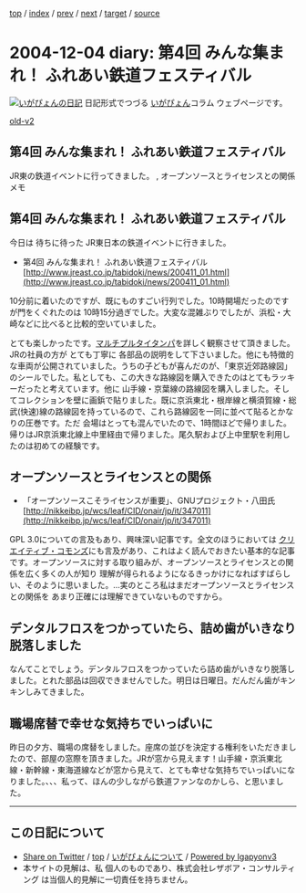 [top](../index.html) 
 / [index](index.html) 
 / [prev](ig041201.html) 
 / [next](ig041207.html) 
 / [target](http://www.igapyon.jp/igapyon/diary/2004/ig041204.html) 
 / [source](https://github.com/igapyon/diary/blob/master/2004/ig041204.src.md) 

2004-12-04 diary: 第4回 みんな集まれ！ ふれあい鉄道フェスティバル
=====================================================================================================
[![いがぴょんの日記](http://www.igapyon.jp/igapyon/diary/images/iga200306s.jpg "いがぴょん")](http://www.igapyon.jp/igapyon/diary/memo/memoigapyon.html) 日記形式でつづる [いがぴょん](http://www.igapyon.jp/igapyon/diary/memo/memoigapyon.html)コラム ウェブページです。

[old-v2](ig041204-orig.html)

## 第4回 みんな集まれ！ ふれあい鉄道フェスティバル

JR東の鉄道イベントに行ってきました。 , オープンソースとライセンスとの関係メモ


## 第4回 みんな集まれ！ ふれあい鉄道フェスティバル

今日は 待ちに待った JR東日本の鉄道イベントに行きました。

* 第4回 みんな集まれ！ ふれあい鉄道フェスティバル
  [http://www.jreast.co.jp/tabidoki/news/200411_01.html](http://www.jreast.co.jp/tabidoki/news/200411_01.html)

10分前に着いたのですが、既にものすごい行列でした。10時開場だったのですが門をくぐれたのは 10時15分過ぎでした。大変な混雑ぶりでしたが、浜松・大崎などに比べると比較的空いていました。

とても楽しかったです。[マルチプルタイタンパ](http://www.mitsui-tr.co.jp/goods/hosen/hosen.htm)を詳しく観察させて頂きました。JRの社員の方が とても丁寧に 各部品の説明をして下さいました。他にも特徴的な車両が公開されていました。うちの子どもが喜んだのが、「東京近郊路線図」のシールでした。私としても、この大きな路線図を購入できたのはとてもラッキーだったと考えています。他に 山手線・京葉線の路線図を購入しました。そしてコレクションを壁に画鋲で貼りました。既に京浜東北・根岸線と横須賀線・総武(快速)線の路線図を持っているので、これら路線図を一同に並べて貼るとかなりの圧巻です。ただ 会場はとっても混んでいたので、1時間ほどで帰りました。帰りはJR京浜東北線上中里経由で帰りました。尾久駅および上中里駅を利用したのは初めての経験です。

## オープンソースとライセンスとの関係

* 「オープンソースこそライセンスが重要」、GNUプロジェクト・八田氏
  [http://nikkeibp.jp/wcs/leaf/CID/onair/jp/it/347011](http://nikkeibp.jp/wcs/leaf/CID/onair/jp/it/347011)

GPL 3.0についての言及もあり、興味深い記事です。全文のほうにおいては [クリエイティブ・コモンズ](http://www.creativecommons.jp/)にも言及があり、これはよく読んでおきたい基本的な記事です。オープンソースに対する取り組みが、オープンソースとライセンスとの関係を広く多くの人が知り 理解が得られるようになるきっかけになればすばらしい、そのように思いました。…実のところ私はまだオープンソースとライセンスとの関係を あまり正確には理解できていないものですから。

## デンタルフロスをつかっていたら、詰め歯がいきなり脱落しました

なんてことでしょう。デンタルフロスをつかっていたら詰め歯がいきなり脱落しました。とれた部品は回収できませんでした。明日は日曜日。だんだん歯がキンキンしみてきました。

## 職場席替で幸せな気持ちでいっぱいに

昨日の夕方、職場の席替をしました。座席の並びを決定する権利をいただきましたので、部屋の窓際を頂きました。JRが窓から見えます！山手線・京浜東北線・新幹線・東海道線などが窓から見えて、とても幸せな気持ちでいっぱいになりました。、、、私って、ほんの少しながら鉄道ファンなのかしら、と思いました。


----------------------------------------------------------------------------------------------------

## この日記について

* [Share on Twitter](https://twitter.com/intent/tweet?hashtags=igapyon%2Cdiary%2C%E3%81%84%E3%81%8C%E3%81%B4%E3%82%87%E3%82%93&text=%E7%AC%AC4%E5%9B%9E+%E3%81%BF%E3%82%93%E3%81%AA%E9%9B%86%E3%81%BE%E3%82%8C%EF%BC%81+%E3%81%B5%E3%82%8C%E3%81%82%E3%81%84%E9%89%84%E9%81%93%E3%83%95%E3%82%A7%E3%82%B9%E3%83%86%E3%82%A3%E3%83%90%E3%83%AB&url=http%3A%2F%2Fwww.igapyon.jp%2Figapyon%2Fdiary%2F2004%2Fig041204.html) / [top](../index.html) / [いがぴょんについて](http://www.igapyon.jp/igapyon/diary/memo/memoigapyon.html) / [Powered by Igapyonv3](https://github.com/igapyon/igapyonv3)
* 本サイトの見解は、私 個人のものであり、株式会社レザボア・コンサルティング は当個人的見解に一切責任を持ちません。 
